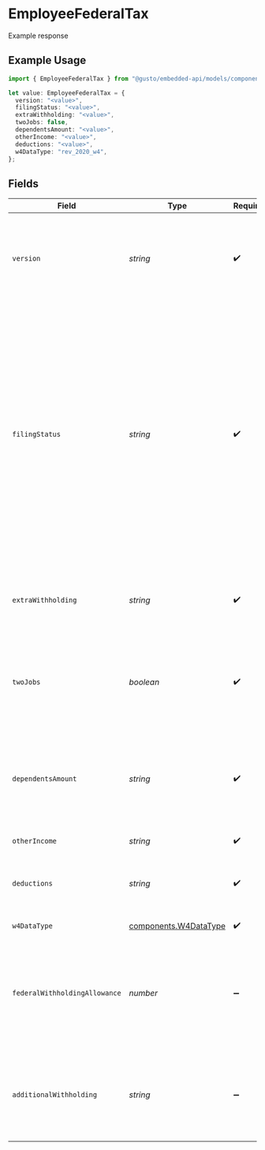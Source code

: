 # EmployeeFederalTax

Example response

## Example Usage

```typescript
import { EmployeeFederalTax } from "@gusto/embedded-api/models/components/employeefederaltax.js";

let value: EmployeeFederalTax = {
  version: "<value>",
  filingStatus: "<value>",
  extraWithholding: "<value>",
  twoJobs: false,
  dependentsAmount: "<value>",
  otherIncome: "<value>",
  deductions: "<value>",
  w4DataType: "rev_2020_w4",
};
```

## Fields

| Field                                                                                                                                                                                                                                                              | Type                                                                                                                                                                                                                                                               | Required                                                                                                                                                                                                                                                           | Description                                                                                                                                                                                                                                                        |
| ------------------------------------------------------------------------------------------------------------------------------------------------------------------------------------------------------------------------------------------------------------------ | ------------------------------------------------------------------------------------------------------------------------------------------------------------------------------------------------------------------------------------------------------------------ | ------------------------------------------------------------------------------------------------------------------------------------------------------------------------------------------------------------------------------------------------------------------ | ------------------------------------------------------------------------------------------------------------------------------------------------------------------------------------------------------------------------------------------------------------------ |
| `version`                                                                                                                                                                                                                                                          | *string*                                                                                                                                                                                                                                                           | :heavy_check_mark:                                                                                                                                                                                                                                                 | The current version of the object. See the [versioning guide](https://docs.gusto.com/embedded-payroll/docs/idempotency) for information on how to use this field.                                                                                                  |
| `filingStatus`                                                                                                                                                                                                                                                     | *string*                                                                                                                                                                                                                                                           | :heavy_check_mark:                                                                                                                                                                                                                                                 | It determines which tax return form an individual will use and is an important factor in computing taxable income. One of:<br/>- Single<br/>- Married<br/>- Head of Household<br/>- Exempt from withholding<br/>- Married, but withhold as Single (does not apply to rev_2020_w4 form) |
| `extraWithholding`                                                                                                                                                                                                                                                 | *string*                                                                                                                                                                                                                                                           | :heavy_check_mark:                                                                                                                                                                                                                                                 | An employee can request an additional amount to be withheld from each paycheck.                                                                                                                                                                                    |
| `twoJobs`                                                                                                                                                                                                                                                          | *boolean*                                                                                                                                                                                                                                                          | :heavy_check_mark:                                                                                                                                                                                                                                                 | If there are only two jobs (i.e., you and your spouse each have a job, or you have two), you can set it to true.                                                                                                                                                   |
| `dependentsAmount`                                                                                                                                                                                                                                                 | *string*                                                                                                                                                                                                                                                           | :heavy_check_mark:                                                                                                                                                                                                                                                 | A dependent is a person other than the taxpayer or spouse who entitles the taxpayer to claim a dependency exemption.                                                                                                                                               |
| `otherIncome`                                                                                                                                                                                                                                                      | *string*                                                                                                                                                                                                                                                           | :heavy_check_mark:                                                                                                                                                                                                                                                 | Other income amount.                                                                                                                                                                                                                                               |
| `deductions`                                                                                                                                                                                                                                                       | *string*                                                                                                                                                                                                                                                           | :heavy_check_mark:                                                                                                                                                                                                                                                 | Deductions other than the standard deduction to reduce withholding.                                                                                                                                                                                                |
| `w4DataType`                                                                                                                                                                                                                                                       | [components.W4DataType](../../models/components/w4datatype.md)                                                                                                                                                                                                     | :heavy_check_mark:                                                                                                                                                                                                                                                 | The version of w4 form.                                                                                                                                                                                                                                            |
| `federalWithholdingAllowance`                                                                                                                                                                                                                                      | *number*                                                                                                                                                                                                                                                           | :heavy_minus_sign:                                                                                                                                                                                                                                                 | *does not apply to rev_2020_w4 form*<br/><br/>An exemption from paying a certain amount of income tax.                                                                                                                                                             |
| `additionalWithholding`                                                                                                                                                                                                                                            | *string*                                                                                                                                                                                                                                                           | :heavy_minus_sign:                                                                                                                                                                                                                                                 | *does not apply to rev_2020_w4 form*<br/><br/>An additional withholding dollar amount                                                                                                                                                                              |
